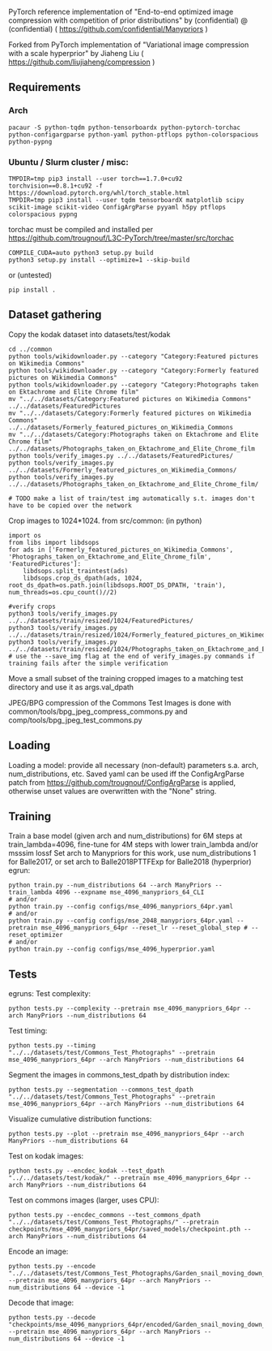 PyTorch reference implementation of
"End-to-end optimized image compression with competition of prior distributions"
by (confidential) @ (confidential) ( https://github.com/confidential/Manypriors )

Forked from PyTorch implementation of
"Variational image compression with a scale hyperprior"
by Jiaheng Liu ( https://github.com/liujiaheng/compression )

## Requirements

### Arch
```
pacaur -S python-tqdm python-tensorboardx python-pytorch-torchac python-configargparse python-yaml python-ptflops python-colorspacious python-pypng
```

### Ubuntu / Slurm cluster / misc:
```
TMPDIR=tmp pip3 install --user torch==1.7.0+cu92 torchvision==0.8.1+cu92 -f https://download.pytorch.org/whl/torch_stable.html
TMPDIR=tmp pip3 install --user tqdm tensorboardX matplotlib scipy scikit-image scikit-video ConfigArgParse pyyaml h5py ptflops colorspacious pypng

```
torchac must be compiled and installed per https://github.com/trougnouf/L3C-PyTorch/tree/master/src/torchac
```
COMPILE_CUDA=auto python3 setup.py build
python3 setup.py install --optimize=1 --skip-build
```
or (untested)
```
pip install .
```

## Dataset gathering
Copy the kodak dataset into datasets/test/kodak
```
cd ../common
python tools/wikidownloader.py --category "Category:Featured pictures on Wikimedia Commons"
python tools/wikidownloader.py --category "Category:Formerly featured pictures on Wikimedia Commons"
python tools/wikidownloader.py --category "Category:Photographs taken on Ektachrome and Elite Chrome film"
mv "../../datasets/Category:Featured pictures on Wikimedia Commons" ../../datasets/FeaturedPictures
mv "../../datasets/Category:Formerly featured pictures on Wikimedia Commons" ../../datasets/Formerly_featured_pictures_on_Wikimedia_Commons
mv "../../datasets/Category:Photographs taken on Ektachrome and Elite Chrome film" ../../datasets/Photographs_taken_on_Ektachrome_and_Elite_Chrome_film
python tools/verify_images.py ../../datasets/FeaturedPictures/
python tools/verify_images.py ../../datasets/Formerly_featured_pictures_on_Wikimedia_Commons/
python tools/verify_images.py ../../datasets/Photographs_taken_on_Ektachrome_and_Elite_Chrome_film/

# TODO make a list of train/test img automatically s.t. images don't have to be copied over the network
```
Crop images to 1024*1024. from src/common: (in python)
```
import os
from libs import libdsops
for ads in ['Formerly_featured_pictures_on_Wikimedia_Commons', 'Photographs_taken_on_Ektachrome_and_Elite_Chrome_film', 'FeaturedPictures']:
    libdsops.split_traintest(ads)
    libdsops.crop_ds_dpath(ads, 1024, root_ds_dpath=os.path.join(libdsops.ROOT_DS_DPATH, 'train'), num_threads=os.cpu_count()//2)

#verify crops
python3 tools/verify_images.py ../../datasets/train/resized/1024/FeaturedPictures/
python3 tools/verify_images.py ../../datasets/train/resized/1024/Formerly_featured_pictures_on_Wikimedia_Commons/
python3 tools/verify_images.py ../../datasets/train/resized/1024/Photographs_taken_on_Ektachrome_and_Elite_Chrome_film/
# use the --save_img flag at the end of verify_images.py commands if training fails after the simple verification
```
Move a small subset of the training cropped images to a matching test directory and use it as args.val_dpath

JPEG/BPG compression of the Commons Test Images is done with common/tools/bpg_jpeg_compress_commons.py and comp/tools/bpg_jpeg_test_commons.py

## Loading

Loading a model: provide all necessary (non-default) parameters s.a. arch, num_distributions, etc.
Saved yaml can be used iff the ConfigArgParse patch from https://github.com/trougnouf/ConfigArgParse is applied,
otherwise unset values are overwritten with the "None" string.

## Training

Train a base model (given arch and num_distributions) for 6M steps at train_lambda=4096, fine-tune for 4M steps with lower train_lambda and/or msssim lossf
Set arch to Manypriors for this work, use num_distributions 1 for Balle2017, or set arch to Balle2018PTTFExp for Balle2018 (hyperprior)
egrun:
```
python train.py --num_distributions 64 --arch ManyPriors --train_lambda 4096 --expname mse_4096_manypriors_64_CLI
# and/or
python train.py --config configs/mse_4096_manypriors_64pr.yaml
# and/or
python train.py --config configs/mse_2048_manypriors_64pr.yaml --pretrain mse_4096_manypriors_64pr --reset_lr --reset_global_step # --reset_optimizer
# and/or
python train.py --config configs/mse_4096_hyperprior.yaml
```

## Tests

egruns:
Test complexity:

```
python tests.py --complexity --pretrain mse_4096_manypriors_64pr --arch ManyPriors --num_distributions 64
```
Test timing:
```
python tests.py --timing "../../datasets/test/Commons_Test_Photographs" --pretrain mse_4096_manypriors_64pr --arch ManyPriors --num_distributions 64
```
Segment the images in commons_test_dpath by distribution index:
```
python tests.py --segmentation --commons_test_dpath "../../datasets/test/Commons_Test_Photographs" --pretrain mse_4096_manypriors_64pr --arch ManyPriors --num_distributions 64
```
Visualize cumulative distribution functions:
```
python tests.py --plot --pretrain mse_4096_manypriors_64pr --arch ManyPriors --num_distributions 64
```
Test on kodak images:
```
python tests.py --encdec_kodak --test_dpath "../../datasets/test/kodak/" --pretrain mse_4096_manypriors_64pr --arch ManyPriors --num_distributions 64
```
Test on commons images (larger, uses CPU):
```
python tests.py --encdec_commons --test_commons_dpath "../../datasets/test/Commons_Test_Photographs/" --pretrain checkpoints/mse_4096_manypriors_64pr/saved_models/checkpoint.pth --arch ManyPriors --num_distributions 64
```
Encode an image:
```
python tests.py --encode "../../datasets/test/Commons_Test_Photographs/Garden_snail_moving_down_the_Vennbahn_in_disputed_territory_(DSCF5879).png" --pretrain mse_4096_manypriors_64pr --arch ManyPriors --num_distributions 64 --device -1
```
Decode that image:
```
python tests.py --decode "checkpoints/mse_4096_manypriors_64pr/encoded/Garden_snail_moving_down_the_Vennbahn_in_disputed_territory_(DSCF5879).png" --pretrain mse_4096_manypriors_64pr --arch ManyPriors --num_distributions 64 --device -1
```